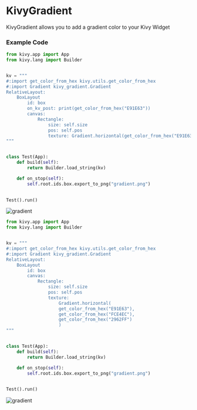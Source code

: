 # KivyGradient
KivyGradient allows you to add a gradient color to your Kivy Widget


### Example Code

```python
from kivy.app import App
from kivy.lang import Builder


kv = """
#:import get_color_from_hex kivy.utils.get_color_from_hex
#:import Gradient kivy_gradient.Gradient
RelativeLayout:
    BoxLayout
        id: box
        on_kv_post: print(get_color_from_hex("E91E63"))
        canvas:
            Rectangle:
                size: self.size
                pos: self.pos
                texture: Gradient.horizontal(get_color_from_hex("E91E63"), get_color_from_hex("FCE4EC"))
"""


class Test(App):
    def build(self):
        return Builder.load_string(kv)

    def on_stop(self):
        self.root.ids.box.export_to_png("gradient.png")
        

Test().run()
```
![gradient](https://user-images.githubusercontent.com/42192162/132244508-113ea626-371f-486f-9702-fdea0f4214a7.png)


```python
from kivy.app import App
from kivy.lang import Builder


kv = """
#:import get_color_from_hex kivy.utils.get_color_from_hex
#:import Gradient kivy_gradient.Gradient
RelativeLayout:
    BoxLayout
        id: box
        canvas:
            Rectangle:
                size: self.size
                pos: self.pos
                texture: 
                    Gradient.horizontal(
                    get_color_from_hex("E91E63"), 
                    get_color_from_hex("FCE4EC"), 
                    get_color_from_hex("2962FF")
                    )
"""


class Test(App):
    def build(self):
        return Builder.load_string(kv)

    def on_stop(self):
        self.root.ids.box.export_to_png("gradient.png")
        

Test().run()

```

![gradient](https://user-images.githubusercontent.com/42192162/132247485-bb48a2ed-ff48-4388-8fff-68a7eb11f69e.png)
